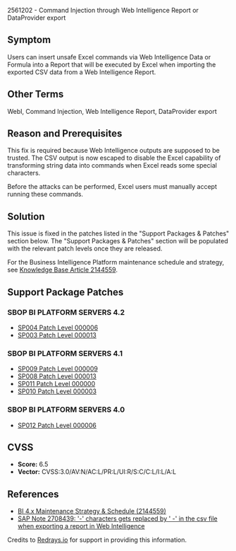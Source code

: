 2561202 - Command Injection through Web Intelligence Report or DataProvider export

## Symptom

Users can insert unsafe Excel commands via Web Intelligence Data or Formula into a Report that will be executed by Excel when importing the exported CSV data from a Web Intelligence Report.

## Other Terms

WebI, Command Injection, Web Intelligence Report, DataProvider export

## Reason and Prerequisites

This fix is required because Web Intelligence outputs are supposed to be trusted. The CSV output is now escaped to disable the Excel capability of transforming string data into commands when Excel reads some special characters.

Before the attacks can be performed, Excel users must manually accept running these commands.

## Solution

This issue is fixed in the patches listed in the "Support Packages & Patches" section below. The "Support Packages & Patches" section will be populated with the relevant patch levels once they are released.

For the Business Intelligence Platform maintenance schedule and strategy, see [Knowledge Base Article 2144559](https://me.sap.com/notes/2144559).

## Support Package Patches

### SBOP BI PLATFORM SERVERS 4.2
- [SP004 Patch Level 000006](https://me.sap.com/softwarecenter/template/products/_APP=00200682500000001943&_EVENT=DISPHIER&HEADER=Y&FUNCTIONBAR=N&EVENT=TREE&NE=NAVIGATE&ENR=73555000100200001041&V=MAINT)
- [SP003 Patch Level 000013](https://me.sap.com/softwarecenter/template/products/_APP=00200682500000001943&_EVENT=DISPHIER&HEADER=Y&FUNCTIONBAR=N&EVENT=TREE&NE=NAVIGATE&ENR=73555000100200001041&V=MAINT)

### SBOP BI PLATFORM SERVERS 4.1
- [SP009 Patch Level 000009](https://me.sap.com/softwarecenter/template/products/_APP=00200682500000001943&_EVENT=DISPHIER&HEADER=Y&FUNCTIONBAR=N&EVENT=TREE&NE=NAVIGATE&ENR=67838200100200019009&V=MAINT)
- [SP008 Patch Level 000013](https://me.sap.com/softwarecenter/template/products/_APP=00200682500000001943&_EVENT=DISPHIER&HEADER=Y&FUNCTIONBAR=N&EVENT=TREE&NE=NAVIGATE&ENR=67838200100200019009&V=MAINT)
- [SP011 Patch Level 000000](https://me.sap.com/softwarecenter/template/products/_APP=00200682500000001943&_EVENT=DISPHIER&HEADER=Y&FUNCTIONBAR=N&EVENT=TREE&NE=NAVIGATE&ENR=67838200100200019009&V=MAINT)
- [SP010 Patch Level 000003](https://me.sap.com/softwarecenter/template/products/_APP=00200682500000001943&_EVENT=DISPHIER&HEADER=Y&FUNCTIONBAR=N&EVENT=TREE&NE=NAVIGATE&ENR=67838200100200019009&V=MAINT)

### SBOP BI PLATFORM SERVERS 4.0
- [SP012 Patch Level 000006](https://me.sap.com/softwarecenter/template/products/_APP=00200682500000001943&_EVENT=DISPHIER&HEADER=Y&FUNCTIONBAR=N&EVENT=TREE&NE=NAVIGATE&ENR=01200314690200013179&V=MAINT)

## CVSS

- **Score:** 6.5
- **Vector:** CVSS:3.0/AV:N/AC:L/PR:L/UI:R/S:C/C:L/I:L/A:L

## References

- [BI 4.x Maintenance Strategy & Schedule (2144559)](https://me.sap.com/notes/2144559)
- [SAP Note 2708439: '-' characters gets replaced by ' -' in the csv file when exporting a report in Web Intelligence](https://me.sap.com/notes/2708439)

Credits to [Redrays.io](https://redrays.io) for support in providing this information.